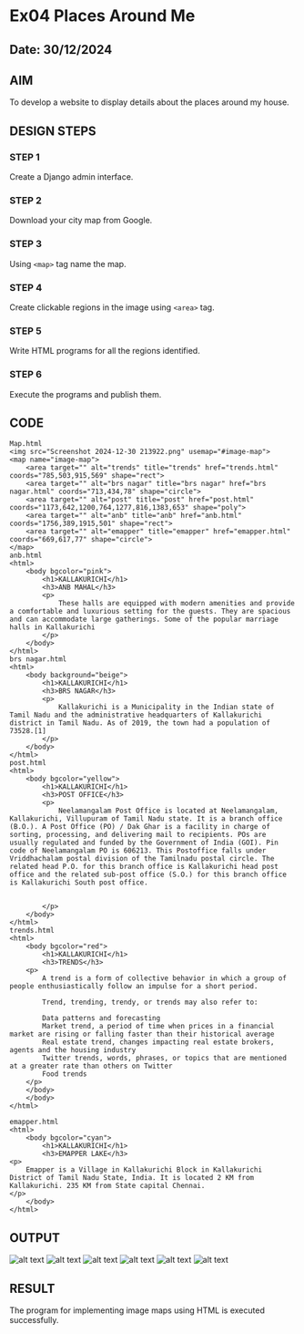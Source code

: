 # Ex04 Places Around Me
## Date: 30/12/2024

## AIM
To develop a website to display details about the places around my house.

## DESIGN STEPS

### STEP 1
Create a Django admin interface.

### STEP 2
Download your city map from Google.

### STEP 3
Using ```<map>``` tag name the map.

### STEP 4
Create clickable regions in the image using ```<area>``` tag.

### STEP 5
Write HTML programs for all the regions identified.

### STEP 6
Execute the programs and publish them.

## CODE
```
Map.html
<img src="Screenshot 2024-12-30 213922.png" usemap="#image-map">
<map name="image-map">
    <area target="" alt="trends" title="trends" href="trends.html" coords="785,503,915,569" shape="rect">
    <area target="" alt="brs nagar" title="brs nagar" href="brs nagar.html" coords="713,434,78" shape="circle">
    <area target="" alt="post" title="post" href="post.html" coords="1173,642,1200,764,1277,816,1383,653" shape="poly">
    <area target="" alt="anb" title="anb" href="anb.html" coords="1756,389,1915,501" shape="rect">
    <area target="" alt="emapper" title="emapper" href="emapper.html" coords="669,617,77" shape="circle">
</map>
anb.html
<html>
    <body bgcolor="pink">
        <h1>KALLAKURICHI</h1>
        <h3>ANB MAHAL</h3>
        <p>
            These halls are equipped with modern amenities and provide a comfortable and luxurious setting for the guests. They are spacious and can accommodate large gatherings. Some of the popular marriage halls in Kallakurichi
        </p>
    </body>
</html>
brs nagar.html
<html>
    <body background="beige">
        <h1>KALLAKURICHI</h1>
        <h3>BRS NAGAR</h3>
        <p>
            Kallakurichi is a Municipality in the Indian state of Tamil Nadu and the administrative headquarters of Kallakurichi district in Tamil Nadu. As of 2019, the town had a population of 73528.[1]
        </p>
    </body>
</html>
post.html
<html>
    <body bgcolor="yellow">
        <h1>KALLAKURICHI</h1>
        <h3>POST OFFICE</h3>
        <p>
            Neelamangalam Post Office is located at Neelamangalam, Kallakurichi, Villupuram of Tamil Nadu state. It is a branch office (B.O.). A Post Office (PO) / Dak Ghar is a facility in charge of sorting, processing, and delivering mail to recipients. POs are usually regulated and funded by the Government of India (GOI). Pin code of Neelamangalam PO is 606213. This Postoffice falls under Vriddhachalam postal division of the Tamilnadu postal circle. The related head P.O. for this branch office is Kallakurichi head post office and the related sub-post office (S.O.) for this branch office is Kallakurichi South post office.


        </p>
    </body>
</html>
trends.html
<html>
    <body bgcolor="red">
        <h1>KALLAKURICHI</h1>
        <h3>TRENDS</h3>
    <p>
        A trend is a form of collective behavior in which a group of people enthusiastically follow an impulse for a short period.

        Trend, trending, trendy, or trends may also refer to:
        
        Data patterns and forecasting
        Market trend, a period of time when prices in a financial market are rising or falling faster than their historical average
        Real estate trend, changes impacting real estate brokers, agents and the housing industry
        Twitter trends, words, phrases, or topics that are mentioned at a greater rate than others on Twitter
        Food trends
    </p>    
    </body>
    </body>
</html>

emapper.html
<html>
    <body bgcolor="cyan">
        <h1>KALLAKURICHI</h1>
        <h3>EMAPPER LAKE</h3>
<p>
    Emapper is a Village in Kallakurichi Block in Kallakurichi District of Tamil Nadu State, India. It is located 2 KM from Kallakurichi. 235 KM from State capital Chennai. 
</p>
    </body>
</html>
```


## OUTPUT
![alt text](<Screenshot (42).png>) 
![alt text](<Screenshot (41).png>) 
![alt text](<Screenshot (40).png>) 
![alt text](<Screenshot (39).png>) 
![alt text](<Screenshot (38).png>)
![alt text](<Screenshot (37).png>)

## RESULT
The program for implementing image maps using HTML is executed successfully.
